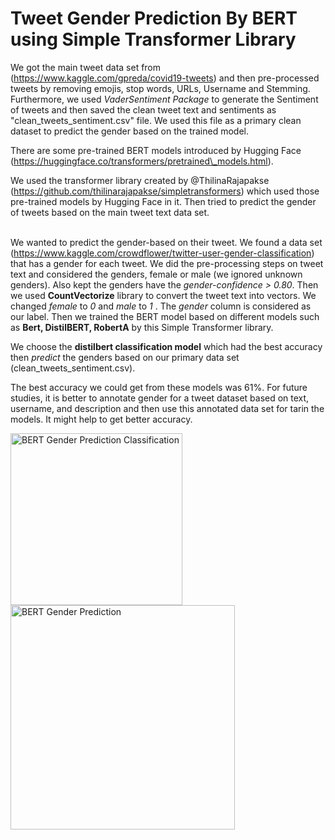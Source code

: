 # Tweet Gender Prediction By BERT using Simple Transformer Library

We got the main tweet data set from (https://www.kaggle.com/gpreda/covid19-tweets) and then pre-processed tweets by removing emojis,
stop words, URLs, Username and Stemming. Furthermore, we used *VaderSentiment Package* to generate the Sentiment of tweets and then saved the clean tweet text
and sentiments as "clean_tweets_sentiment.csv" file. We used this file as a primary clean dataset to predict the gender based on the trained model.<br />

There are some pre-trained BERT models introduced by Hugging Face (https://huggingface.co/transformers/pretrained\_models.html).<br />

We used the transformer library created by @ThilinaRajapakse (https://github.com/thilinarajapakse/simpletransformers) 
which used those pre-trained models by Hugging Face in it. Then tried to predict the gender of tweets based on the main tweet text data set.<br />
<br />

We wanted to predict the gender-based on their tweet. We found a data set (https://www.kaggle.com/crowdflower/twitter-user-gender-classification)
that has a gender for each tweet. We did the pre-processing steps on tweet text and considered the genders, female or male (we ignored unknown genders).
Also kept the genders have the *gender-confidence > 0.80*. Then we used **CountVectorize** library to convert the tweet text into vectors.
We changed *female* to *0* and *male* to *1* . The *gender* column is considered as our label.
Then we trained the BERT model based on different models such as **Bert, DistilBERT, RobertA** by this Simple Transformer library. <br />

We choose the **distilbert classification model** which had the best accuracy then *predict* the genders based on our primary data set (clean_tweets_sentiment.csv). 


The best accuracy we could get from these models was 61%. For future studies, it is better to annotate gender for a tweet dataset based on text, username, and 
description and then use this annotated data set for tarin the models. It might help to get better accuracy.


<img width="275" alt="BERT Gender Prediction Classification" src="https://user-images.githubusercontent.com/81987771/129907524-ce92c36b-3afc-4c46-b71c-e40f0cf09b35.png">
<img width="359" alt="BERT Gender Prediction" src="https://user-images.githubusercontent.com/81987771/129907605-721a01d8-dd73-419e-845c-c153b4881d45.png">



